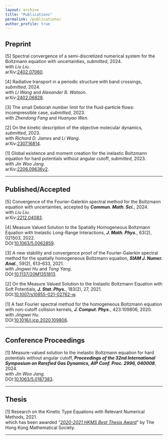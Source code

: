 ```yaml
---
layout: archive
title: "Publications"
permalink: /publications/
author_profile: true
---
```




Preprint 
-----------

[5] Spectral convergence of a semi-discretized numerical system for the Boltzmann equation with uncertainties, _submitted_, 2024.<br>
     with _Liu Liu_.<br>
     arXiv:[2402.07060](http://arxiv.org/abs/2402.07060). 

[4] Radiative transport in a periodic structure with band crossings, _submitted_, 2024.<br>
     with _Li Wang_ and _Alexander B. Watson_.<br>
     arXiv:[2402.06828](http://arxiv.org/abs/2402.06828). 


[3] The small Deborah number limit for the fluid-particle flows: incompressible case, _submitted_, 2023.<br>
     with _Zhendong Fang_ and _Huanyao Wen_.<br>


[2] On the kinetic description of the objective molecular dynamics, _submitted_, 2023.<br>
     with _Richard D. James_ and _Li Wang_.<br>
     arXiv:[2307.16814](https://arxiv.org/abs/2307.16814). 


[1] Global existence and moment creation for the inelastic Boltzmann equation for hard potentials without angular cutoff, _submitted_, 2023.<br>
     with _Jin Woo Jang_.<br>
     arXiv:[2206.09636v2](https://arxiv.org/abs/2206.09636v2). 

-----------  

Published/Accepted
-----

[5] Convergence of the Fourier-Galerkin spectral method for the Boltzmann equation with uncertainties, accepted by _**Commun. Math. Sci.**_, 2024.<br>
     with _Liu Liu_.<br>
     arXiv:[2212.04083](https://arxiv.org/abs/2212.04083). 

[4] Measure Valued Solution to the Spatially Homogeneous Boltzmann Equation with Inelastic Long-Range Interactions, _**J. Math. Phys.**_, 63(2), 021503, 2022.<br>
    DOI:[10.1063/5.0062859](https://doi.org/10.1063/5.0062859).

[3] A new stability and convergence proof of the Fourier-Galerkin spectral method for the spatially homogeneous Boltzmann equation, _**SIAM J. Numer. Anal.**_, 59(2), 613–633, 2021.<br>
    with _Jingwei Hu_ and _Tong Yang_.<br>
    DOI:[10.1137/20M1351813](https://doi.org/10.1137/20M1351813).
    
[2] On the Measure Valued Solution to the Inelastic Boltzmann Equation with Soft Potentials, _**J. Stat. Phys.**_, 183(2), 27, 2021. <br>
    DOI:[10.1007/s10955-021-02762-w](https://doi.org/10.1007/s10955-021-02762-w).

[1] A fast Fourier spectral method for the homogeneous Boltzmann equation with non-cutoff collision kernels, _**J. Comput. Phys.**_, 423:109806, 2020. <br>
    with _Jingwei Hu_.<br>
    DOI:[10.1016/j.jcp.2020.109806](https://doi.org/10.1016/j.jcp.2020.109806). 
    
 ---------


Conference Proceedings
------

[1] Measure-valued solution to the inelastic Boltzmann equation for hard potentials without angular cutoff, _**Proceedings of the 32nd International Symposium on Rarefied Gas Dynamics, AIP Conf. Proc. 2996, 040008**_, 2024.<br> 
    with _Jin Woo Jang_.<br> 
    DOI:[10.1063/5.0187383](https://doi.org/10.1063/5.0187383).

---------


 
Thesis
-------
[1] Research on the Kinetic Type Equations with Relevant Numerical Methods, 2021.<br>
    which has been awarded _"[2020-2021 HKMS Best Thesis Award](/files/Best_Thesis_Award_KQ.pdf)"_ by The Hong Kong Mathematical Society.
    
-------
